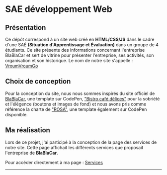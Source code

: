 # SAE développement Web

## Présentation 

Ce dépôt correspond à un site web créé en **HTML/CSS/JS** dans le cadre d'une SAÉ **(Situation d'Apprentissage et Évaluation)** dans un groupe de 4 étudiants. Ce site présente des informations concernant l'entreprise BlaBlaCar et sert de vitrine pour présenter l'entreprise, ses activités, son organisation et son historique. Le nom de notre site s'appelle : [VroumVroumGo](https://lucasproject25.github.io/VroumVroumGo/Site/index.html)

## Choix de conception  

Pour la conception du site, nous nous sommes inspirés du site officiel de [BlaBlaCar](https://www.blablacar.fr/), une template sur CodePen, ["Bistro café délices"](https://www.bistrocafedelices.com) pour la sobriété et l'élégence (boutons et images de fond) et nous avons pris comme référence la charte de ["ROSA"](https://codepen.io/Sir_thirrygolooo/pen/PoXKOrE), une template également sur CodePen disponible.

## Ma réalisation

Lors de ce projet, j'ai participé à la conception de la page des services de notre site. Cette page affichait les différents services que proposait l'entreprise de **BlaBlaCar**.

Pour accéder directement à ma page : [Services](https://lucasproject25.github.io/VroumVroumGo/Site/services.html)

***
